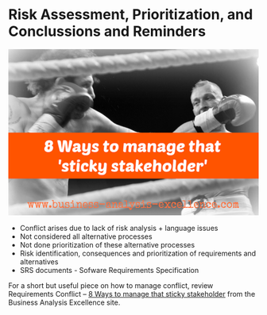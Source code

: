 # Risk Assessment, Prioritization, and Conclussions and Reminders


![conflict-resoluton](/assets/conflict-resolution.png)

* Conflict arises due to lack of risk analysis + language issues
* Not considered all alternative processes
* Not done prioritization of these alternative processes
* Risk identification, consequences and prioritization of  requirements and alternatives
* SRS documents - Sofware Requirements Specification

For a short but useful piece on how to manage conflict, review  Requirements Conflict – [8 Ways to manage that sticky stakeholder](https://business-analysis-excellence.com/requirements-conflict-8-ways-manage-sticky-stakeholder/) from the Business Analysis Excellence site.
